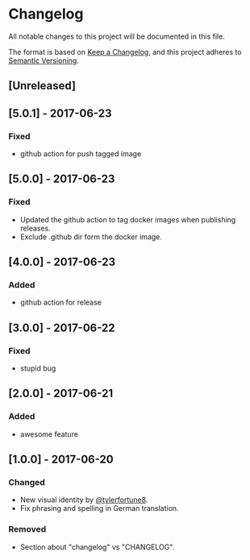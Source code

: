 # Changelog
All notable changes to this project will be documented in this file.

The format is based on [Keep a Changelog](https://keepachangelog.com/en/1.0.0/),
and this project adheres to [Semantic Versioning](https://semver.org/spec/v2.0.0.html).

## [Unreleased]

## [5.0.1] - 2017-06-23
### Fixed
- github action for push tagged image

## [5.0.0] - 2017-06-23
### Fixed
- Updated the github action to tag docker images when publishing releases.
- Exclude .github dir form the docker image.

## [4.0.0] - 2017-06-23
### Added
- github action for release

## [3.0.0] - 2017-06-22
### Fixed
- stupid bug

## [2.0.0] - 2017-06-21
### Added
- awesome feature

## [1.0.0] - 2017-06-20
### Changed
- New visual identity by [@tylerfortune8](https://github.com/tylerfortune8).
- Fix phrasing and spelling in German translation.

### Removed
- Section about "changelog" vs "CHANGELOG".
